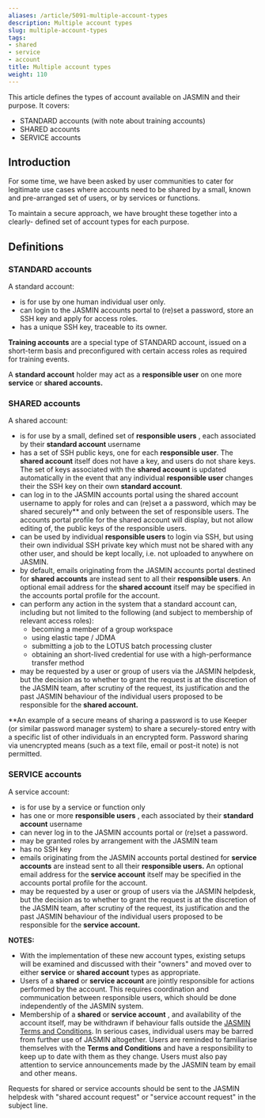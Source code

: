```yaml
---
aliases: /article/5091-multiple-account-types
description: Multiple account types
slug: multiple-account-types
tags:
- shared
- service
- account
title: Multiple account types
weight: 110
---
```


This article defines the types of account available on JASMIN and their
purpose. It covers:

- STANDARD accounts (with note about training accounts)
- SHARED accounts
- SERVICE accounts

## Introduction

For some time, we have been asked by user communities to cater for legitimate
use cases where accounts need to be shared by a small, known and pre-arranged
set of users, or by services or functions.

To maintain a secure approach, we have brought these together into a clearly-
defined set of account types for each purpose.

## Definitions

### STANDARD accounts

A standard account:

  * is for use by one human individual user only.
  * can login to the JASMIN accounts portal to (re)set a password, store an SSH key and apply for access roles.
  * has a unique SSH key, traceable to its owner.

**Training accounts** are a special type of STANDARD account, issued on a
short-term basis and preconfigured with certain access roles as required for
training events.

A **standard account** holder may act as a **responsible user** on one more
**service** or **shared accounts.**

### SHARED accounts

A shared account:

  * is for use by a small, defined set of **responsible users** , each associated by their **standard account** username
  * has a set of SSH public keys, one for each **responsible user**. The **shared account** itself does not have a key, and users do not share keys. The set of keys associated with the **shared account** is updated automatically in the event that any individual **responsible user** changes their the SSH key on their own **standard account**.
  * can log in to the JASMIN accounts portal using the shared account username to apply for roles and can (re)set a a password, which may be shared securely** and only between the set of responsible users. The accounts portal profile for the shared account will display, but not allow editing of, the public keys of the responsible users.
  * can be used by individual **responsible users** to login via SSH, but using their own individual SSH private key which must not be shared with any other user, and should be kept locally, i.e. not uploaded to anywhere on JASMIN.
  * by default, emails originating from the JASMIN accounts portal destined for **shared accounts** are instead sent to all their **responsible users**. An optional email address for the **shared account** itself may be specified in the accounts portal profile for the account.
  * can perform any action in the system that a standard account can, including but not limited to the following (and subject to membership of relevant access roles): 
    * becoming a member of a group workspace
    * using elastic tape / JDMA
    * submitting a job to the LOTUS batch processing cluster
    * obtaining an short-lived credential for use with a high-performance transfer method
  * may be requested by a user or group of users via the JASMIN helpdesk, but the decision as to whether to grant the request is at the discretion of the JASMIN team, after scrutiny of the request, its justification and the past JASMIN behaviour of the individual users proposed to be responsible for the **shared account.**

**An example of a secure means of sharing a password is to use Keeper (or
similar password manager system) to share a securely-stored entry with a
specific list of other individuals in an encrypted form. Password sharing via
unencrypted means (such as a text file, email or post-it note) is not
permitted.

### SERVICE accounts

A service account:

  * is for use by a service or function only
  * has one or more **responsible users** , each associated by their **standard account** username
  * can never log in to the JASMIN accounts portal or (re)set a password.
  * may be granted roles by arrangement with the JASMIN team
  * has no SSH key
  * emails originating from the JASMIN accounts portal destined for **service accounts** are instead sent to all their **responsible users.** An optional email address for the **service account** itself may be specified in the accounts portal profile for the account.
  * may be requested by a user or group of users via the JASMIN helpdesk, but the decision as to whether to grant the request is at the discretion of the JASMIN team, after scrutiny of the request, its justification and the past JASMIN behaviour of the individual users proposed to be responsible for the **service account.**

**NOTES:**

  * With the implementation of these new account types, existing setups will be examined and discussed with their "owners" and moved over to either **service** or **shared account** types as appropriate.
  * Users of a **shared** or **service account** are jointly responsible for actions performed by the account. This requires coordination and communication between responsible users, which should be done independently of the JASMIN system.
  * Membership of a **shared** or **service account** , and availability of the account itself, may be withdrawn if behaviour falls outside the [JASMIN Terms and Conditions](https://accounts.jasmin.ac.uk/account/conditions/). In serious cases, individual users may be barred from further use of JASMIN altogether. Users are reminded to familiarise themselves with the **Terms and Conditions** and have a responsibility to keep up to date with them as they change. Users must also pay attention to service announcements made by the JASMIN team by email and other means.

Requests for shared or service accounts should be sent to
the JASMIN helpdesk with "shared account
request" or "service account request" in the subject line.
